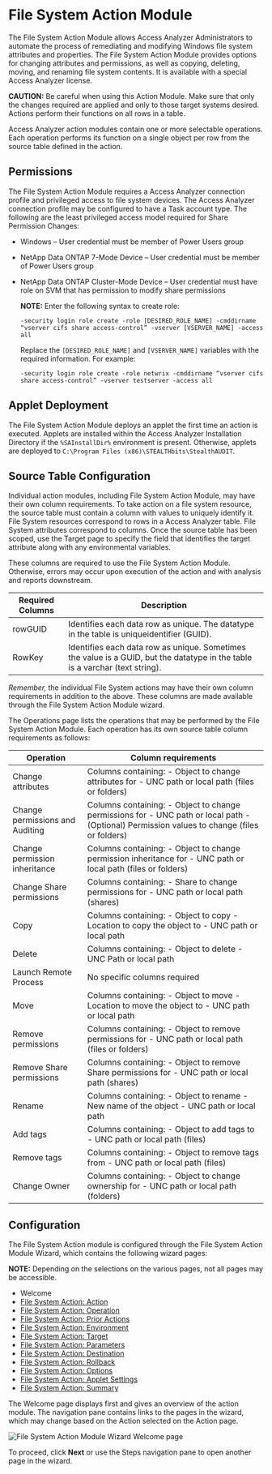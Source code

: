 # File System Action Module

The File System Action Module allows Access Analyzer Administrators to automate the process of
remediating and modifying Windows file system attributes and properties. The File System Action
Module provides options for changing attributes and permissions, as well as copying, deleting,
moving, and renaming file system contents. It is available with a special Access Analyzer license.

**CAUTION:** Be careful when using this Action Module. Make sure that only the changes required are
applied and only to those target systems desired. Actions perform their functions on all rows in a
table.

Access Analyzer action modules contain one or more selectable operations. Each operation performs
its function on a single object per row from the source table defined in the action.

## Permissions

The File System Action Module requires a Access Analyzer connection profile and privileged access to
file system devices. The Access Analyzer connection profile may be configured to have a Task account
type. The following are the least privileged access model required for Share Permission Changes:

- Windows – User credential must be member of Power Users group
- NetApp Data ONTAP 7-Mode Device – User credential must be member of Power Users group
- NetApp Data ONTAP Cluster-Mode Device – User credential must have role on SVM that has permission
  to modify share permissions

    **NOTE:** Enter the following syntax to create role:

    ```
    ‑security login role create ‑role [DESIRED_ROLE_NAME] ‑cmddirname “vserver cifs share access-control” ‑vserver [VSERVER_NAME] ‑access all
    ```

    Replace the `[DESIRED_ROLE_NAME]` and `[VSERVER_NAME]` variables with the required information.
    For example:

    ```
    ‑security login role create ‑role netwrix ‑cmddirname “vserver cifs share access-control” ‑vserver testserver ‑access all
    ```

## Applet Deployment

The File System Action Module deploys an applet the first time an action is executed. Applets are
installed within the Access Analyzer Installation Directory if the `%SAInstallDir%` environment is
present. Otherwise, applets are deployed to `C:\Program Files (x86)\STEALTHbits\StealthAUDIT`.

## Source Table Configuration

Individual action modules, including File System Action Module, may have their own column
requirements. To take action on a file system resource, the source table must contain a column with
values to uniquely identify it. File System resources correspond to rows in a Access Analyzer table.
File System attributes correspond to columns. Once the source table has been scoped, use the Target
page to specify the field that identifies the target attribute along with any environmental
variables.

These columns are required to use the File System Action Module. Otherwise, errors may occur upon
execution of the action and with analysis and reports downstream.

| Required Columns | Description                                                                                                                  |
| ---------------- | ---------------------------------------------------------------------------------------------------------------------------- |
| rowGUID          | Identifies each data row as unique. The datatype in the table is uniqueidentifier (GUID).                                    |
| RowKey           | Identifies each data row as unique. Sometimes the value is a GUID, but the datatype in the table is a varchar (text string). |

_Remember,_ the individual File System actions may have their own column requirements in addition to
the above. These columns are made available through the File System Action Module wizard.

The Operations page lists the operations that may be performed by the File System Action Module.
Each operation has its own source table column requirements as follows:

| Operation                       | Column requirements                                                                                                                         |
| ------------------------------- | ------------------------------------------------------------------------------------------------------------------------------------------- |
| Change attributes               | Columns containing: - Object to change attributes for - UNC path or local path (files or folders)                                           |
| Change permissions and Auditing | Columns containing: - Object to change permissions for - UNC path or local path - (Optional) Permission values to change (files or folders) |
| Change permission inheritance   | Columns containing: - Object to change permission inheritance for - UNC path or local path (files or folders)                               |
| Change Share permissions        | Columns containing: - Share to change permissions for - UNC path or local path (shares)                                                     |
| Copy                            | Columns containing: - Object to copy - Location to copy the object to - UNC path or local path                                              |
| Delete                          | Columns containing: - Object to delete - UNC Path or local path                                                                             |
| Launch Remote Process           | No specific columns required                                                                                                                |
| Move                            | Columns containing: - Object to move - Location to move the object to - UNC path or local path                                              |
| Remove permissions              | Columns containing: - Object to remove permissions for - UNC path or local path (files or folders)                                          |
| Remove Share permissions        | Columns containing: - Object to remove Share permissions for - UNC path or local path (shares)                                              |
| Rename                          | Columns containing: - Object to rename - New name of the object - UNC path or local path                                                    |
| Add tags                        | Columns containing: - Object to add tags to - UNC path or local path (files)                                                                |
| Remove tags                     | Columns containing: - Object to remove tags from - UNC path or local path (files)                                                           |
| Change Owner                    | Columns containing: - Object to change ownership for - UNC path or local path (folders)                                                     |

## Configuration

The File System Action module is configured through the File System Action Module Wizard, which
contains the following wizard pages:

**NOTE:** Depending on the selections on the various pages, not all pages may be accessible.

- Welcome
- [File System Action: Action](/docs/accessanalyzer/12.0/admin/action/filesystem/action.md)
- [File System Action: Operation](/docs/accessanalyzer/12.0/admin/action/filesystem/operation.md)
- [File System Action: Prior Actions](/docs/accessanalyzer/12.0/admin/action/filesystem/prioractions.md)
- [File System Action: Environment](/docs/accessanalyzer/12.0/admin/action/filesystem/environment.md)
- [File System Action: Target](/docs/accessanalyzer/12.0/admin/action/filesystem/target.md)
- [File System Action: Parameters](/docs/accessanalyzer/12.0/admin/action/filesystem/parameters.md)
- [File System Action: Destination](/docs/accessanalyzer/12.0/admin/action/filesystem/destination.md)
- [File System Action: Rollback](/docs/accessanalyzer/12.0/admin/action/filesystem/rollback.md)
- [File System Action: Options](/docs/accessanalyzer/12.0/admin/action/filesystem/options.md)
- [File System Action: Applet Settings](/docs/accessanalyzer/12.0/admin/action/filesystem/appletsettings.md)
- [File System Action: Summary](/docs/accessanalyzer/12.0/admin/action/filesystem/summary.md)

The Welcome page displays first and gives an overview of the action module. The navigation pane
contains links to the pages in the wizard, which may change based on the Action selected on the
Action page.

![File System Action Module Wizard Welcome page](/img/product_docs/activitymonitor/activitymonitor/install/welcome.webp)

To proceed, click **Next** or use the Steps navigation pane to open another page in the wizard.

